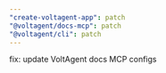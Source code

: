 ```yaml
---
"create-voltagent-app": patch
"@voltagent/docs-mcp": patch
"@voltagent/cli": patch
---
```


fix: update VoltAgent docs MCP configs
